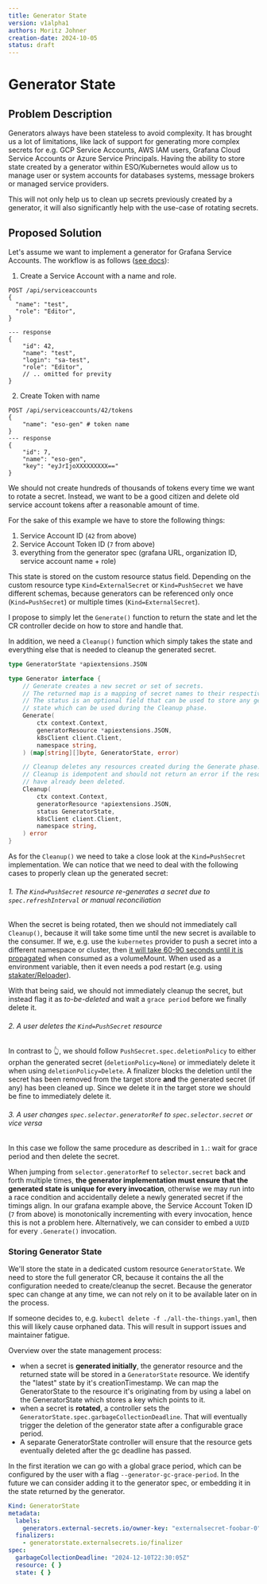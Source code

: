```yaml
---
title: Generator State
version: v1alpha1
authors: Moritz Johner
creation-date: 2024-10-05
status: draft
---
```

# Generator State

## Problem Description

Generators always have been stateless to avoid complexity. It has brought us a lot of limitations, like lack of support for generating more complex secrets for e.g. GCP Service Accounts, AWS IAM users, Grafana Cloud Service Accounts or Azure Service Principals. 
Having the ability to store state created by a generator within ESO/Kubernetes would allow us to manage user or system accounts for databases systems, message brokers or managed service providers.

This will not only help us to clean up secrets previously created by a generator, 
it will also significantly help with the use-case of rotating secrets.


## Proposed Solution

Let's assume we want to implement a generator for Grafana Service Accounts. The workflow is as follows ([see docs](https://grafana.com/docs/grafana/latest/developers/http_api/serviceaccount/#create-service-account)):

1. Create a Service Account with a name and role.
```
POST /api/serviceaccounts
{
  "name": "test",
  "role": "Editor",
}

--- response
{
	"id": 42,
	"name": "test",
	"login": "sa-test",
	"role": "Editor",
	// .. omitted for previty
}
```

2. Create Token with name
```
POST /api/serviceaccounts/42/tokens
{
	"name": "eso-gen" # token name
}
--- response
{
	"id": 7,
	"name": "eso-gen",
	"key": "eyJrIjoXXXXXXXXX=="
}

```

We should not create hundreds of thousands of tokens every time we want to rotate a secret. 
Instead, we want to be a good citizen and delete old service account tokens after a reasonable amount of time.

For the sake of this example we have to store the following things:

1. Service Account ID (`42` from above)
2. Service Account Token ID (`7` from above)
3. everything from the generator spec (grafana URL, organization ID, service account name + role)

This state is stored on the custom resource status field.
Depending on the custom resource type `Kind=ExternalSecret` or `Kind=PushSecret` we have different schemas, because generators can be referenced only once (`Kind=PushSecret`) or multiple times (`Kind=ExternalSecret`).

I propose to simply let the `Generate()` function to return the state and let the CR controller decide on how to store and handle that.

In addition, we need a `Cleanup()` function which simply takes the state and everything else that is needed to cleanup the generated secret.

```go
type GeneratorState *apiextensions.JSON

type Generator interface {
	// Generate creates a new secret or set of secrets.
	// The returned map is a mapping of secret names to their respective values.
	// The status is an optional field that can be used to store any generator-specific
	// state which can be used during the Cleanup phase.
	Generate(
		ctx context.Context,
		generatorResource *apiextensions.JSON,
		k8sClient client.Client,
		namespace string,
	) (map[string][]byte, GeneratorState, error)

	// Cleanup deletes any resources created during the Generate phase.
	// Cleanup is idempotent and should not return an error if the resources
	// have already been deleted.
	Cleanup(
		ctx context.Context,
		generatorResource *apiextensions.JSON,
		status GeneratorState,
		k8sClient client.Client,
		namespace string,
	) error
}
```

As for the `Cleanup()` we need to take a close look at the `Kind=PushSecret` implementation. 
We can notice that we need to deal with the following cases to properly clean up the generated secret:

###### 1. The `Kind=PushSecret` resource re-generates a secret due to `spec.refreshInterval` or manual reconciliation

When the secret is being rotated, then we should not immediately call `Cleanup()`, because it will take some time until the new secret is available to the consumer. If we, e.g. use the `kubernetes` provider to push a secret into a different namespace or cluster, then [it will take 60-90 seconds until it is propagated](https://ahmet.im/blog/kubernetes-secret-volumes-delay/) when consumed as a volumeMount. When used as a environment variable, then it even needs a pod restart (e.g. using [stakater/Reloader](https://github.com/stakater/Reloader)).

With that being said, we should not immediately cleanup the secret, but instead flag it as *to-be-deleted* and wait a `grace period` before we finally delete it.


###### 2. A user deletes the `Kind=PushSecret` resource

In contrast to 👆, we should follow `PushSecret.spec.deletionPolicy` to either orphan the generated secret (`deletionPolicy=None`) or immediately delete it when using `deletionPolicy=Delete`. A finalizer blocks the deletion until the secret has been removed from the target store **and** the generated secret (if any) has been cleaned up. Since we delete it in the target store we should be fine to immediately delete it.


###### 3. A user changes `spec.selector.generatorRef` to `spec.selector.secret` or vice versa

In this case we follow the same procedure as described in `1.`: wait for grace period and then delete the secret. 

When jumping from `selector.generatorRef` to `selector.secret` back and forth multiple times, **the generator implementation must ensure that the generated state is unique for every invocation**, otherwise we may run into a race condition and accidentally delete a newly generated secret if the timings align.
In our grafana example above, the Service Account Token ID (`7` from above) is monotonically incrementing with every invocation, hence this is not a problem here.
Alternatively, we can consider to embed a `UUID` for every `.Generate()` invocation.

### Storing Generator State

We'll store the state in a dedicated custom resource `GeneratorState`.
We need to store the full generator CR, because it contains the all the configuration
needed to create/cleanup the secret. Because the generator spec can change at any time, 
we can not rely on it to be available later on in the process.

If someone decides to, e.g. `kubectl delete -f ./all-the-things.yaml`, then this will likely cause orphaned data.
This will result in support issues and maintainer fatigue.

Overview over the state management process:

- when a secret is **generated initially**, the generator resource and the returned state will be stored in a `GeneratorState` resource. We identify the "latest" state by it's creationTimestamp. We can  map the GeneratorState to the resource it's originating from by using a label on the GeneratorState which stores a key which points to it.
- when a secret is **rotated**, a controller sets the `GeneratorState.spec.garbageCollectionDeadline`. That will eventually trigger the deletion of the generator state after a configurable grace period. 
- A separate GeneratorState controller will ensure that the resource gets eventually deleted after the gc deadline has passed.

In the first iteration we can go with a global grace period, which can be configured by the user with a flag `--generator-gc-grace-period`. In the future we can consider adding it to the generator spec, or embedding it in the state returned by the generator.

```yaml
Kind: GeneratorState
metadata:
  labels:
    generators.external-secrets.io/owner-key: "externalsecret-foobar-0"
  finalizers:
    - generatorstate.externalsecrets.io/finalizer
spec: 
  garbageCollectionDeadline: "2024-12-10T22:30:05Z"
  resource: { }
  state: { }
```
